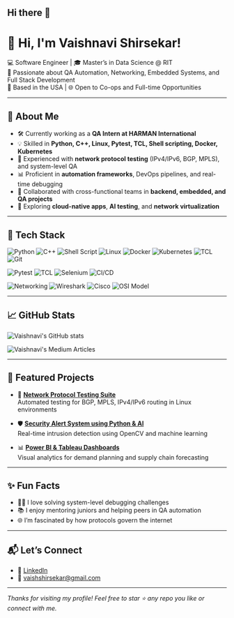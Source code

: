 ## Hi there 👋

# 👋 Hi, I'm Vaishnavi Shirsekar!

💻 Software Engineer | 🎓 Master’s in Data Science @ RIT  
🌟 Passionate about QA Automation, Networking, Embedded Systems, and Full Stack Development  
📍 Based in the USA | 🌐 Open to Co-ops and Full-time Opportunities  

---

## 🚀 About Me

- 🛠️ Currently working as a **QA Intern at HARMAN International**
- 💡 Skilled in **Python, C++, Linux, Pytest, TCL, Shell scripting, Docker, Kubernetes**
- 🔬 Experienced with **network protocol testing** (IPv4/IPv6, BGP, MPLS), and system-level QA
- 📊 Proficient in **automation frameworks**, DevOps pipelines, and real-time debugging
- 🤝 Collaborated with cross-functional teams in **backend, embedded, and QA projects**
- 🌱 Exploring **cloud-native apps**, **AI testing**, and **network virtualization**

---

## 🔧 Tech Stack

![Python](https://img.shields.io/badge/Python-3670A0?style=for-the-badge&logo=python&logoColor=white)
![C++](https://img.shields.io/badge/C++-00599C?style=for-the-badge&logo=cplusplus&logoColor=white)
![Shell Script](https://img.shields.io/badge/Shell-Bash-89e051?style=for-the-badge&logo=gnu-bash&logoColor=black)
![Linux](https://img.shields.io/badge/Linux-FCC624?style=for-the-badge&logo=linux&logoColor=black)
![Docker](https://img.shields.io/badge/Docker-0db7ed?style=for-the-badge&logo=docker&logoColor=white)
![Kubernetes](https://img.shields.io/badge/Kubernetes-326ce5?style=for-the-badge&logo=kubernetes&logoColor=white)
![TCL](https://img.shields.io/badge/TCL-FF3F00?style=for-the-badge&logo=tcl&logoColor=white)
![Git](https://img.shields.io/badge/Git-F05032?style=for-the-badge&logo=git&logoColor=white)

<!-- QA & Automation Tools -->
![Pytest](https://img.shields.io/badge/Pytest-008000?style=for-the-badge&logo=pytest&logoColor=white)
![TCL](https://img.shields.io/badge/TCL-FF3F00?style=for-the-badge&logo=tcl&logoColor=white)
![Selenium](https://img.shields.io/badge/Selenium-43B02A?style=for-the-badge&logo=selenium&logoColor=white)
![CI/CD](https://img.shields.io/badge/CI/CD-Jenkins/GitHub--Actions-orange?style=for-the-badge)

<!-- Networking -->
![Networking](https://img.shields.io/badge/Networking-BGP/MPLS/IPv6-blueviolet?style=for-the-badge)
![Wireshark](https://img.shields.io/badge/Wireshark-1679A7?style=for-the-badge&logo=wireshark&logoColor=white)
![Cisco](https://img.shields.io/badge/Cisco-1BA0D7?style=for-the-badge&logo=cisco&logoColor=white)
![OSI Model](https://img.shields.io/badge/OSI%20Model-Layers%201--7-lightgrey?style=for-the-badge)

---

## 📈 GitHub Stats

![Vaishnavi's GitHub stats](https://github.com/vaishshirsekar31/vaishshirsekar31)

![Vaishnavi's Medium Articles](https://medium.com/%40vaishshirsekar)





---

## 📂 Featured Projects

- 🔬 [**Network Protocol Testing Suite**](https://github.com/vaishnavishirsekar/network-protocol-tester)  
  Automated testing for BGP, MPLS, IPv4/IPv6 routing in Linux environments

- 🛡️ [**Security Alert System using Python & AI**](https://github.com/vaishnavishirsekar/security-alert-ai)  
  Real-time intrusion detection using OpenCV and machine learning

- 📊 [**Power BI & Tableau Dashboards**](https://public.tableau.com/app/profile/vaishnavi.shirsekar/vizzes)  
  Visual analytics for demand planning and supply chain forecasting

---

## ✨ Fun Facts

- 👩‍💻 I love solving system-level debugging challenges
- 📚 I enjoy mentoring juniors and helping peers in QA automation
- 🌐 I’m fascinated by how protocols govern the internet

---

## 📬 Let’s Connect

- 🔗 [LinkedIn](https://www.linkedin.com/in/vaishnavi-shirsekar-126504194/)
- 📧 vaishshirsekar@gmail.com 


---

_Thanks for visiting my profile! Feel free to star ⭐️ any repo you like or connect with me._

